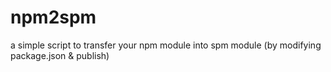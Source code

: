 # npm2spm
a simple script to transfer your npm module into spm module (by modifying package.json &amp; publish)
